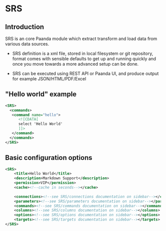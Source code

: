 # SRS

## Introduction

SRS is an core Paanda module  which extract transform and load data from various data sources.


- SRS definition is a xml file, stored in local filesystem or git repository,  format comes with sensible defaults to get up and running quickly and once you move towards a more advanced setup can be done.

- SRS can be executed using REST API or  Paanda UI,   and produce output for example JSON/HTML/PDF/Excel 

## "Hello world" example

``` xml
<SRS>  
  <commands>
   <command name="hello">
      <![CDATA[
      select 'Hello World'
      ]]>
   </command>
  </commands>
</SRS>
```

## Basic configuration options

``` xml
<SRS>
    <title>Hello World</title>
    <description>Markdown Support</description>
    <permission>VIP</permission>
    <cache><!--cache in seconds--></cache>
    
    <connections><!--see SRS/connections documentation on sidebar--></connections>
    <parameters><!--see SRS/parameters documentation on sidebar--></parameters>
    <commands><!--see SRS/commands documentation on sidebar--></commands>
    <columns><!--see SRS/columns documentation on sidebar--></columns>
    <options><!--see SRS/options documentation on sidebar--></options>
    <targets><!--see SRS/targets documentation on sidebar--></targets>
</SRS>

```
